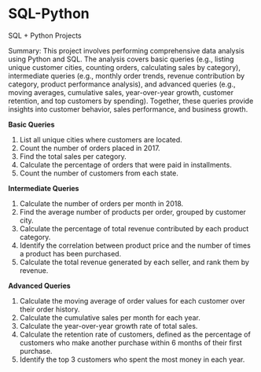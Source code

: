 # SQL-Python
SQL + Python Projects

Summary:
This project involves performing comprehensive data analysis using Python and SQL. The analysis covers basic queries (e.g., listing unique customer cities, counting orders, calculating sales by category), intermediate queries (e.g., monthly order trends, revenue contribution by category, product performance analysis), and advanced queries (e.g., moving averages, cumulative sales, year-over-year growth, customer retention, and top customers by spending). Together, these queries provide insights into customer behavior, sales performance, and business growth.

**Basic Queries**
1. List all unique cities where customers are located.
2. Count the number of orders placed in 2017.
3. Find the total sales per category.
4. Calculate the percentage of orders that were paid in installments.
5. Count the number of customers from each state. 

**Intermediate Queries**
1. Calculate the number of orders per month in 2018.
2. Find the average number of products per order, grouped by customer city.
3. Calculate the percentage of total revenue contributed by each product category.
4. Identify the correlation between product price and the number of times a product has been purchased.
5. Calculate the total revenue generated by each seller, and rank them by revenue.

**Advanced Queries**
1. Calculate the moving average of order values for each customer over their order history.
2. Calculate the cumulative sales per month for each year.
3. Calculate the year-over-year growth rate of total sales.
4. Calculate the retention rate of customers, defined as the percentage of customers who make another purchase within 6 months of their first purchase.
5. Identify the top 3 customers who spent the most money in each year.
